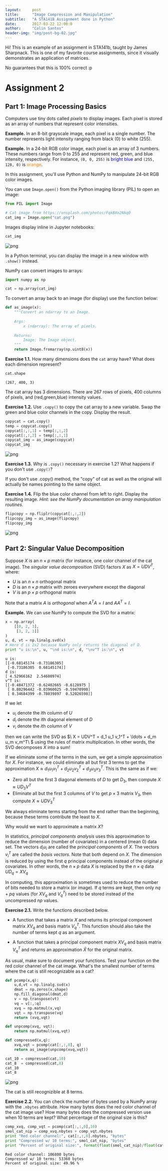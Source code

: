 ```yaml
---
layout:     post
title:      "Image Compression and Manipulation"
subtitle:   "A STA141B Assignment done in Python"
date:       2017-03-22 12:00:0
author:     "Colin Santos"
header-img: "img/post-bg-02.jpg"
---
```


Hi! This is an example of an assignment in STA141b, taught by James Sharpnack. This is one of my favorite course assignments, since it visually demonstrates an application of matrices. 

No guarantees that this is 100% correct :p

# Assignment 2

## Part 1: Image Processing Basics

Computers use tiny dots called _pixels_ to display images. Each pixel is stored as an array of numbers that represent color intensities.

__Example.__ In an 8-bit grayscale image, each pixel is a single number. The number represents light intensity ranging from black (0) to white (255).

__Example.__ In a 24-bit RGB color image, each pixel is an array of 3 numbers. These numbers range from 0 to 255 and represent red, green, and blue intensity, respectively. For instance, `(0, 0, 255)` is <span style="color:#00F">bright blue</span> and `(255, 128, 0)` is <span style="color:#FF8000">orange</span>.

In this assignment, you'll use Python and NumPy to manipulate 24-bit RGB color images.

You can use `Image.open()` from the Python imaging library (PIL) to open an image:


```python
from PIL import Image

# Cat image from https://unsplash.com/photos/FqkBXo2Nkq0
cat_img = Image.open("cat.png")
```

Images display inline in Jupyter notebooks:


```python
cat_img
```




![png](output_3_0.png)



In a Python terminal, you can display the image in a new window with `.show()` instead.

NumPy can convert images to arrays:


```python
import numpy as np

cat = np.array(cat_img)
```

To convert an array back to an image (for display) use the function below:


```python
def as_image(x):
    """Convert an ndarray to an Image.
    
    Args:
        x (ndarray): The array of pixels.
        
    Returns:
        Image: The Image object.
    """
    return Image.fromarray(np.uint8(x))
```

__Exercise 1.1.__ How many dimensions does the `cat` array have? What does each dimension represent?


```python
cat.shape
```




    (267, 400, 3)



The cat array has 3 dimensions. There are 267 rows of pixels, 400 columns of pixels, and (red,green,blue) intensity values.

__Exercise 1.2.__ Use `.copy()` to copy the cat array to a new variable. Swap the green and blue color channels in the copy. Display the result.


```python
copycat = cat.copy()
temp = copycat.copy()
copycat[:,:,1] = temp[:,:,2]
copycat[:,:,2] = temp[:,:,1]
copycat_img = as_image(copycat)
copycat_img
```




![png](output_12_0.png)



__Exercise 1.3.__ Why is `.copy()` necessary in exercise 1.2? What happens if you don't use `.copy()`?

If you don't use .copy() method, the "copy" of cat as well as the original will actually be names pointing to the same object. 

__Exercise 1.4.__ Flip the blue color channel from left to right. Display the resulting image. _Hint: see the NumPy documentation on array manipulation routines._


```python
flipcopy = np.fliplr(copycat[:,:,2])
flipcopy_img = as_image(flipcopy)
flipcopy_img
```




![png](output_16_0.png)



## Part 2: Singular Value Decomposition

Suppose $X$ is an $n \times p$ matrix (for instance, one color channel of the cat image). The _singular value decomposition_ (SVD) factors $X$ as $X = UD V^T$, where:

* $U$ is an $n \times n$ orthogonal matrix
* $D$ is an $n \times p$ matrix with zeroes everywhere except the diagonal
* $V$ is an $p \times p$ orthogonal matrix

Note that a matrix $A$ is _orthogonal_ when $A^T A = I$ and $AA^T = I$.

__Example.__ We can use NumPy to compute the SVD for a matrix:


```python
x = np.array(
    [[0, 2, 3],
     [3, 2, 1]]
)
u, d, vt = np.linalg.svd(x)
# Here d is 2x2 because NumPy only returns the diagonal of D.
print "u is:\n", u, "\nd is:\n", d, "\nv^T is:\n", vt
```

    u is:
    [[-0.68145174 -0.73186305]
     [-0.73186305  0.68145174]] 
    d is:
    [ 4.52966162  2.54600974] 
    v^T is:
    [[-0.48471372 -0.62402665 -0.6128975 ]
     [ 0.80296442 -0.03960025 -0.59470998]
     [ 0.34684399 -0.78039897  0.52026598]]


If we let

* $u_i$ denote the $i$th column of $U$
* $d_i$ denote the $i$th diagonal element of $D$
* $v_i$ denote the $i$th column of $V$

then we can write the SVD as $\ X = UDV^T = d_1 u_1 v_1^T + \ldots + d_m u_m v_m^T\ $ using the rules of matrix multiplication. In other words, the SVD decomposes $X$ into a sum!

If we eliminate some of the terms in the sum, we get a simple approximation for $X$. For instance, we could eliminate all but first 3 terms to get the approximation $X \approx d_1 u_1 v_1^T + d_2 u_2 v_2^T + d_3 u_3 v_3^T$. This is the same as if we:

* Zero all but the first 3 diagonal elements of $D$ to get $D_3$, then compute $X \approx UD_3V^T$
* Eliminate all but the first 3 columns of $V$ to get $p \times 3$ matrix $V_3$, then compute $X \approx UDV_3^T$

We always eliminate terms starting from the end rather than the beginning, because these terms contribute the least to $X$.

Why would we want to approximate a matrix $X$?

In statistics, _principal components analysis_ uses this approximation to reduce the dimension (number of covariates) in a  centered (mean 0) data set. The vectors $d_i u_i$ are called the _principal components_ of $X$. The vectors $v_i^T$ are called the _basis vectors_. Note that both depend on $X$. The dimension is reduced by using the first $q$ principal components instead of the original $p$ covariates. In other words, the $n \times p$ data $X$ is replaced by the $n \times q$ data $UD_q = XV_q$

In computing, this approximation is sometimes used to reduce the number of bits needed to store a matrix (or image). If $q$ terms are kept, then only $nq + pq$ values (for $XV_q$ and $V_q^T$) need to be stored instead of the uncompressed $np$ values.

__Exercise 2.1.__ Write the functions described below.

* A function that takes a matrix $X$ and returns its principal component matrix $XV_q$ and basis matrix $V_q^T$. This function should also take the number of terms kept $q$ as an argument.

* A function that takes a principal component matrix $XV_q$ and basis matrix $V_q^T$ and returns an approximation $\hat{X}$ for the original matrix.

As usual, make sure to document your functions. Test your function on the red color channel of the cat image. What's the smallest number of terms where the cat is still recognizable as a cat?


```python
def pcomp(x,q):
    u,d,vt = np.linalg.svd(x)
    dmat = np.zeros(x.shape)
    np.fill_diagonal(dmat,d)
    v = np.transpose(vt)
    vq = v[:,:q]
    xvq = np.matmul(x,vq)
    vqt = np.transpose(vq)
    return (xvq,vqt)

def unpcomp(xvq, vqt):
    return np.matmul(xvq,vqt)

def compressed(x,q):
    xvq,vqt = pcomp(cat[:,:,0], q)
    return as_image(unpcomp(xvq,vqt))

cat_10 = compressed(cat,10)
cat_8  = compressed(cat,8)
cat_10
cat_8
```




![png](output_20_0.png)



 The cat is still recognizible at 8 terms.

__Exercise 2.2.__ You can check the number of bytes used by a NumPy array with the `.nbytes` attribute. How many bytes does the red color channel of the cat image use? How many bytes does the compressed version use when 10 terms are kept? What percentage of the original size is this?


```python
comp_xvq, comp_vqt = pcomp(cat[:,:,0],10)
smol_cat_nip = comp_xvq.nbytes + comp_vqt.nbytes
print "Red color channel:", cat[:,:,0].nbytes, "bytes"
print "Compressed w/ 10 terms:", smol_cat_nip, "bytes"
print "Percent of original size:", format(float(smol_cat_nip)/float(cat[:,:,0].nbytes) * 100, '.2f') ,"%"
```

    Red color channel: 106800 bytes
    Compressed w/ 10 terms: 53360 bytes
    Percent of original size: 49.96 %



```python

```
